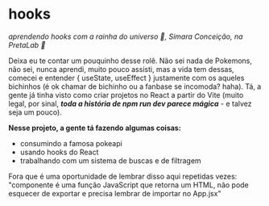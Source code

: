 # hooks
_aprendendo hooks com a rainha do universo :star2:, Simara Conceição, na PretaLab :purple_heart:_

Deixa eu te contar um pouquinho desse rolê. Não sei nada de Pokemons, não sei, nunca aprendi, muito pouco assisti, mas a vida tem dessas, comecei e entender { useState, useEffect } justamente com os aqueles bichinhos (é ok chamar de bichinho ou a fanbase se incomoda? haha).
Tá, a gente já tinha visto como criar projetos no React a partir do Vite (muito legal, por sinal, **_toda a história de npm run dev parece mágica_** - e talvez seja um pouco). 

**Nesse projeto, a gente tá fazendo algumas coisas:** 
* consumindo a famosa pokeapi
* usando hooks do React
* trabalhando com um sistema de buscas e de filtragem

Fora que é uma oportunidade de lembrar disso aqui repetidas vezes: "componente é uma função JavaScript que retorna um HTML, não pode esquecer de exportar e precisa lembrar de importar no App.jsx"
